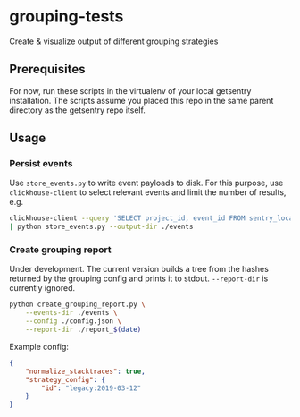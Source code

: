 # grouping-tests
Create &amp; visualize output of different grouping strategies

## Prerequisites

For now, run these scripts in the virtualenv of your local getsentry installation. The scripts assume you placed this repo in the same parent directory as the getsentry repo itself.


## Usage

### Persist events

Use ``store_events.py`` to write event payloads to disk. For this purpose, use ``clickhouse-client`` to select relevant events and limit the number of results, e.g.

```bash
clickhouse-client --query 'SELECT project_id, event_id FROM sentry_local LIMIT 100' \
| python store_events.py --output-dir ./events
```

### Create grouping report

Under development.
The current version builds a tree from the hashes returned by the grouping config and prints it to stdout. ``--report-dir`` is currently ignored.

```bash
python create_grouping_report.py \
    --events-dir ./events \
    --config ./config.json \
    --report-dir ./report_$(date)
```

Example config:

```json
{
    "normalize_stacktraces": true,
    "strategy_config": {
        "id": "legacy:2019-03-12"
    }
}
```
